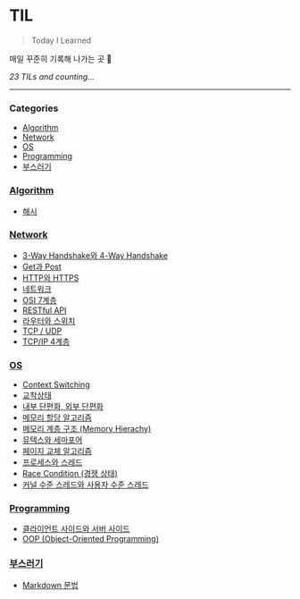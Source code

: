 # TIL
> Today I Learned

매일 꾸준히 기록해 나가는 곳 🌱


_23 TILs and counting..._

---

### Categories

- [Algorithm](#Algorithm)
- [Network](#Network)
- [OS](#OS)
- [Programming](#Programming)
- [부스러기](#부스러기)

### [Algorithm](#Algorithm)
- [해시](Algorithm/Hash.md)

### [Network](#Network)
- [3-Way Handshake와 4-Way Handshake](Network/3WayHandshake.md)
- [Get과 Post](Network/GetPost.md)
- [HTTP와 HTTPS](Network/HttpHttps.md)
- [네트워크](Network/Network.md)
- [OSI 7계층](Network/OSI_7Layer.md)
- [RESTful API](Network/RestfulAPI.md)
- [라우터와 스위치](Network/RouterSwitch.md)
- [TCP / UDP](Network/TCP_UDP.md)
- [TCP/IP 4계층](Network/TcpIp4Layer.md)

### [OS](#OS)
- [Context Switching](OS/ContextSwitching.md)
- [교착상태](OS/Deadlock.md)
- [내부 단편화, 외부 단편화](OS/Fragmentation.md)
- [메모리 할당 알고리즘](OS/MemoryAllocationAlgorithm.md)
- [메모리 계층 구조 (Memory Hierachy)](OS/MemoryHierachy.md)
- [뮤텍스와 세마포어](OS/MutexSemaphore.md)
- [페이지 교체 알고리즘](OS/PageReplacementAlgorithm.md)
- [프로세스와 스레드](OS/Process_Thread.md)
- [Race Condition (경쟁 상태)](OS/RaceCondition.md)
- [커널 수준 스레드와 사용자 수준 스레드](OS/Thread.md)

### [Programming](#Programming)
- [클라이언트 사이드와 서버 사이드](Programming/ClientSideServerSide.md)
- [OOP (Object-Oriented Programming)](Programming/OOP.md)

### [부스러기](#부스러기)
- [Markdown 문법](부스러기/markdown.md)


